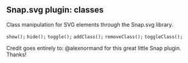 ## Snap.svg plugin: classes

Class manipulation for SVG elements through the Snap.svg library.

`show();`
`hide();`
`toggle();`
`addClass();`
`removeClass();`
`toggleClass();`

Credit goes entirely to: @alexnormand for this great little Snap plugin. Thanks!